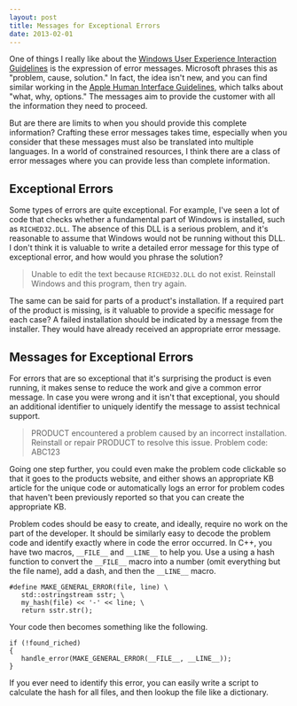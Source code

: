 ```yaml
---
layout: post
title: Messages for Exceptional Errors
date: 2013-02-01
---
```


One of things I really like about the [Windows User Experience Interaction Guidelines](http://msdn.microsoft.com/en-us/library/windows/desktop/aa511258.aspx) is the expression of error messages. Microsoft phrases this as "problem, cause, solution." In fact, the idea isn't new, and you can find similar working in the [Apple Human Interface Guidelines](https://developer.apple.com/library/mac/#documentation/UserExperience/Conceptual/AppleHIGuidelines/Intro/Intro.html), which talks about "what, why, options." The messages aim to provide the customer with all the information they need to proceed.

But are there are limits to when you should provide this complete information? Crafting these error messages takes time, especially when you consider that these messages must also be translated into multiple languages. In a world of constrained resources, I think there are a class of error messages where you can provide less than complete information.

## Exceptional Errors

Some types of errors are quite exceptional. For example, I've seen a lot of code that checks whether a fundamental part of Windows is installed, such as `RICHED32.DLL`. The absence of this DLL is a serious problem, and it's reasonable to assume that Windows would not be running without this DLL. I don't think it is valuable to write a detailed error message for this type of exceptional error, and how would you phrase the solution?

> Unable to edit the text because `RICHED32.DLL` do not exist. Reinstall Windows and this program, then try again.

The same can be said for parts of a product's installation. If a required part of the product is missing, is it valuable to provide a specific message for each case? A failed installation should be indicated by a message from the installer. They would have already received an appropriate error message.

## Messages for Exceptional Errors

For errors that are so exceptional that it's surprising the product is even running, it makes sense to reduce the work and give a common error message. In case you were wrong and it isn't that exceptional, you should an additional identifier to uniquely identify the message to assist technical support.

> PRODUCT encountered a problem caused by an incorrect installation. Reinstall or repair PRODUCT to resolve this issue. Problem code: ABC123

Going one step further, you could even make the problem code clickable so that it goes to the products website, and either shows an appropriate KB article for the unique code or automatically logs an error for problem codes that haven't been previously reported so that you can create the appropriate KB.

Problem codes should be easy to create, and ideally, require no work on the part of the developer. It should be similarly easy to decode the problem code and identify exactly where in code the error occurred. In C++, you have two macros, `__FILE__` and `__LINE__` to help you. Use a using a hash function to convert the `__FILE__` macro into a number (omit everything but the file name), add a dash, and then the `__LINE__` macro.

```
#define MAKE_GENERAL_ERROR(file, line) \
   std::ostringstream sstr; \
   my_hash(file) << '-' << line; \
   return sstr.str();
 ```

Your code then becomes something like the following.

```
if (!found_riched)
{
   handle_error(MAKE_GENERAL_ERROR(__FILE__, __LINE__));
}
```

If you ever need to identify this error, you can easily write a script to calculate the hash for all files, and then lookup the file like a dictionary.